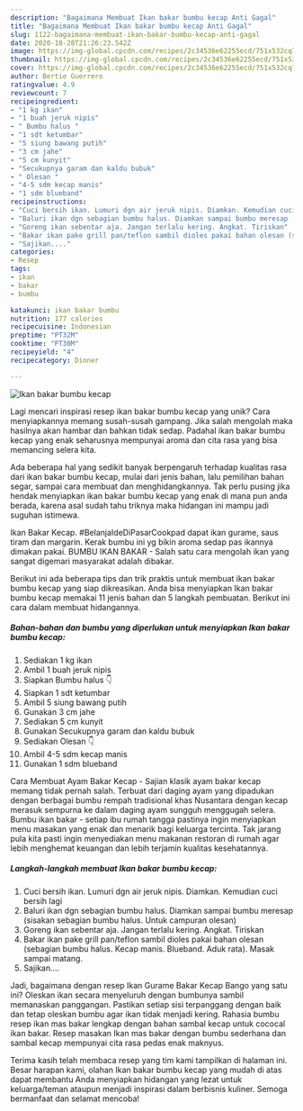 ```yaml
---
description: "Bagaimana Membuat Ikan bakar bumbu kecap Anti Gagal"
title: "Bagaimana Membuat Ikan bakar bumbu kecap Anti Gagal"
slug: 1122-bagaimana-membuat-ikan-bakar-bumbu-kecap-anti-gagal
date: 2020-10-28T21:26:23.542Z
image: https://img-global.cpcdn.com/recipes/2c34536e62255ecd/751x532cq70/ikan-bakar-bumbu-kecap-foto-resep-utama.jpg
thumbnail: https://img-global.cpcdn.com/recipes/2c34536e62255ecd/751x532cq70/ikan-bakar-bumbu-kecap-foto-resep-utama.jpg
cover: https://img-global.cpcdn.com/recipes/2c34536e62255ecd/751x532cq70/ikan-bakar-bumbu-kecap-foto-resep-utama.jpg
author: Bertie Guerrero
ratingvalue: 4.9
reviewcount: 7
recipeingredient:
- "1 kg ikan"
- "1 buah jeruk nipis"
- " Bumbu halus "
- "1 sdt ketumbar"
- "5 siung bawang putih"
- "3 cm jahe"
- "5 cm kunyit"
- "Secukupnya garam dan kaldu bubuk"
- " Olesan "
- "4-5 sdm kecap manis"
- "1 sdm blueband"
recipeinstructions:
- "Cuci bersih ikan. Lumuri dgn air jeruk nipis. Diamkan. Kemudian cuci bersih lagi"
- "Baluri ikan dgn sebagian bumbu halus. Diamkan sampai bumbu meresap (sisakan sebagian bumbu halus. Untuk campuran olesan)"
- "Goreng ikan sebentar aja. Jangan terlalu kering. Angkat. Tiriskan"
- "Bakar ikan pake grill pan/teflon sambil dioles pakai bahan olesan (sebagian bumbu halus. Kecap manis. Blueband. Aduk rata). Masak sampai matang."
- "Sajikan...."
categories:
- Resep
tags:
- ikan
- bakar
- bumbu

katakunci: ikan bakar bumbu 
nutrition: 177 calories
recipecuisine: Indonesian
preptime: "PT32M"
cooktime: "PT30M"
recipeyield: "4"
recipecategory: Dinner

---
```



![Ikan bakar bumbu kecap](https://img-global.cpcdn.com/recipes/2c34536e62255ecd/751x532cq70/ikan-bakar-bumbu-kecap-foto-resep-utama.jpg)

Lagi mencari inspirasi resep ikan bakar bumbu kecap yang unik? Cara menyiapkannya memang susah-susah gampang. Jika salah mengolah maka hasilnya akan hambar dan bahkan tidak sedap. Padahal ikan bakar bumbu kecap yang enak seharusnya mempunyai aroma dan cita rasa yang bisa memancing selera kita.

Ada beberapa hal yang sedikit banyak berpengaruh terhadap kualitas rasa dari ikan bakar bumbu kecap, mulai dari jenis bahan, lalu pemilihan bahan segar, sampai cara membuat dan menghidangkannya. Tak perlu pusing jika hendak menyiapkan ikan bakar bumbu kecap yang enak di mana pun anda berada, karena asal sudah tahu triknya maka hidangan ini mampu jadi suguhan istimewa.

Ikan Bakar Kecap. #BelanjaIdeDiPasarCookpad dapat ikan gurame, saus tiram dan margarin. Kerak bumbu ini yg bikin aroma sedap pas ikannya dimakan pakai. BUMBU IKAN BAKAR - Salah satu cara mengolah ikan yang sangat digemari masyarakat adalah dibakar.


Berikut ini ada beberapa tips dan trik praktis untuk membuat ikan bakar bumbu kecap yang siap dikreasikan. Anda bisa menyiapkan Ikan bakar bumbu kecap memakai 11 jenis bahan dan 5 langkah pembuatan. Berikut ini cara dalam membuat hidangannya.

<!--inarticleads1-->

##### Bahan-bahan dan bumbu yang diperlukan untuk menyiapkan Ikan bakar bumbu kecap:

1. Sediakan 1 kg ikan
1. Ambil 1 buah jeruk nipis
1. Siapkan  Bumbu halus 👇
1. Siapkan 1 sdt ketumbar
1. Ambil 5 siung bawang putih
1. Gunakan 3 cm jahe
1. Sediakan 5 cm kunyit
1. Gunakan Secukupnya garam dan kaldu bubuk
1. Sediakan  Olesan 👇
1. Ambil 4-5 sdm kecap manis
1. Gunakan 1 sdm blueband


Cara Membuat Ayam Bakar Kecap - Sajian klasik ayam bakar kecap memang tidak pernah salah. Terbuat dari daging ayam yang dipadukan dengan berbagai bumbu rempah tradisional khas Nusantara dengan kecap merasuk sempurna ke dalam daging ayam sungguh menggugah selera. Bumbu ikan bakar - setiap ibu rumah tangga pastinya ingin menyiapkan menu masakan yang enak dan menarik bagi keluarga tercinta. Tak jarang pula kita pasti ingin menyediakan menu makanan restoran di rumah agar lebih menghemat keuangan dan lebih terjamin kualitas kesehatannya. 

<!--inarticleads2-->

##### Langkah-langkah membuat Ikan bakar bumbu kecap:

1. Cuci bersih ikan. Lumuri dgn air jeruk nipis. Diamkan. Kemudian cuci bersih lagi
1. Baluri ikan dgn sebagian bumbu halus. Diamkan sampai bumbu meresap (sisakan sebagian bumbu halus. Untuk campuran olesan)
1. Goreng ikan sebentar aja. Jangan terlalu kering. Angkat. Tiriskan
1. Bakar ikan pake grill pan/teflon sambil dioles pakai bahan olesan (sebagian bumbu halus. Kecap manis. Blueband. Aduk rata). Masak sampai matang.
1. Sajikan....


Jadi, bagaimana dengan resep Ikan Gurame Bakar Kecap Bango yang satu ini? Oleskan ikan secara menyeluruh dengan bumbunya sambil memanaskan panggangan. Pastikan setiap sisi terpanggang dengan baik dan tetap oleskan bumbu agar ikan tidak menjadi kering. Rahasia bumbu resep ikan mas bakar lengkap dengan bahan sambal kecap untuk cococal ikan bakar. Resep masakan Ikan mas bakar dengan bumbu sederhana dan sambal kecap mempunyai cita rasa pedas enak maknyus. 

Terima kasih telah membaca resep yang tim kami tampilkan di halaman ini. Besar harapan kami, olahan Ikan bakar bumbu kecap yang mudah di atas dapat membantu Anda menyiapkan hidangan yang lezat untuk keluarga/teman ataupun menjadi inspirasi dalam berbisnis kuliner. Semoga bermanfaat dan selamat mencoba!
